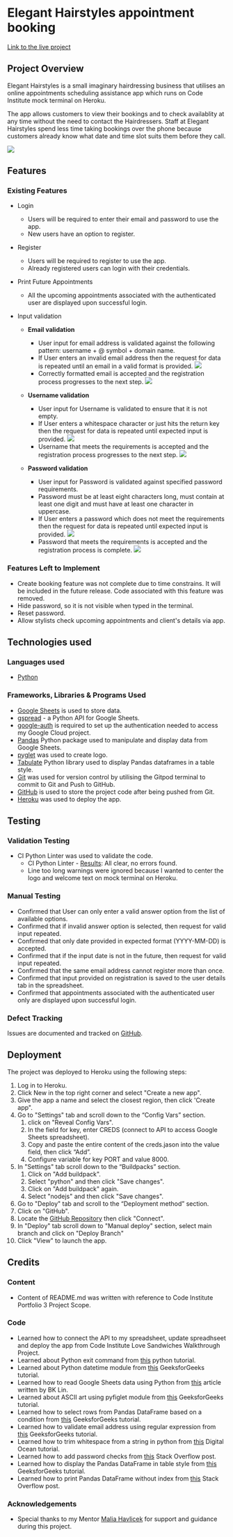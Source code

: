# Elegant Hairstyles appointment booking

[Link to the live project](https://elegant-hairstyles-booking-app.herokuapp.com/)

## Project Overview

Elegant Hairstyles is a small imaginary hairdressing business that utilises an online appointments scheduling assistance app which runs on Code Institute mock terminal on Heroku.

The app allows customers to view their bookings and to check availablity at any time without the need to contact the Hairdressers.
Staff at Elegant Hairstyles spend less time taking bookings over the phone because customers already know what date and time slot suits them before they call.

![](https://github.com/ip69719/ci-portfolio-three/blob/main/docs/image.png)


## Features

### Existing Features

* Login
    * Users will be required to enter their email and password to use the app.
    * New users have an option to register.

* Register
    * Users will be required to register to use the app.
    * Already registered users can login with their credentials.

* Print Future Appointments
    * All the upcoming appointments associated with the authenticated user are displayed upon successful login.

* Input validation
    * **Email validation**
        * User input for email address is validated against the following pattern: username + @ symbol + domain name.
        * If User enters an invalid email address then the request for data is repeated until an email in a valid format is provided.
        ![](https://github.com/ip69719/ci-portfolio-three/blob/main/docs/images/email_validation_error.png)
        * Correctly formatted email is accepted and the registration process progresses to the next step.
        ![](https://github.com/ip69719/ci-portfolio-three/blob/main/docs/images/valid_email_reg.png)

    * **Username validation**
        * User input for Username is validated to ensure that it is not empty.
        * If User enters a whitespace character or just hits the return key then the request for data is repeated until expected input is provided.
        ![](https://github.com/ip69719/ci-portfolio-three/blob/main/docs/images/username_validation_error.png)
        * Username that meets the requirements is accepted and the registration process progresses to the next step.
        ![](https://github.com/ip69719/ci-portfolio-three/blob/main/docs/images/valid_username_reg.png)

    * **Password validation**
        * User input for Password is validated against specified password requirements.
        * Password must be at least eight characters long, must contain at least one digit and must have at least one character in uppercase.
        * If User enters a password which does not meet the requirements then the request for data is repeated until expected input is provided.
        ![](https://github.com/ip69719/ci-portfolio-three/blob/main/docs/images/password_validation_error.png)
        * Password that meets the requirements is accepted and the registration process is complete.
        ![](https://github.com/ip69719/ci-portfolio-three/blob/main/docs/images/valid_password_reg.png)

### Features Left to Implement

* Create booking feature was not complete due to time constrains. It will be included in the future release. Code associated with this feature was removed.
* Hide password, so it is not visible when typed in the terminal.
* Reset password.
* Allow stylists check upcoming appointments and client's details via app.

## Technologies used

### Languages used

* [Python](https://en.wikipedia.org/wiki/Python_(programming_language))

### Frameworks, Libraries & Programs Used

* [Google Sheets](https://www.google.com/sheets/about/) is used to store data.
* [gspread](https://docs.gspread.org/en/latest/) - a Python API for Google Sheets.
* [google-auth](https://pypi.org/project/google-auth/) is required to set up the authentication needed to access my Google Cloud project.
* [Pandas](https://pandas.pydata.org/pandas-docs/stable/getting_started/overview.html) Python package used to manipulate and display data from Google Sheets.
* [pyglet](https://pypi.org/project/pyglet/) was used to create logo.
* [Tabulate](https://pypi.org/project/tabulate/) Python library used to display Pandas dataframes in a table style.
* [Git](https://git-scm.com/) was used for version control by utilising the Gitpod terminal to commit to Git and Push to GitHub.
* [GitHub](https://github.com/) is used to store the project code after being pushed from Git.
* [Heroku](https://www.heroku.com/about) was used to deploy the app. 

## Testing

### Validation Testing

* CI Python Linter was used to validate the code.
    * CI Python Linter - [Results](https://github.com/ip69719/ci-portfolio-three/blob/main/docs/ci_python_linter_results.png): All clear, no errors found.
    * Line too long warnings were ignored because I wanted to center the logo and welcome text on mock terminal on Heroku.

### Manual Testing

* Confirmed that User can only enter a valid answer option from the list of available options.
* Confirmed that if invalid answer option is selected, then request for valid input repeated.
* Confirmed that only date provided in expected format (YYYY-MM-DD) is accepted.
* Confirmed that if the input date is not in the future, then request for valid input repeated.
* Confirmed that the same email address cannot register more than once.
* Confirmed that input provided on registration is saved to the user details tab in the spreadsheet.
* Confirmed that appointments associated with the authenticated user only are displayed upon successful login.

### Defect Tracking

Issues are documented and tracked on [GitHub](https://github.com/ip69719/ci-portfolio-three/issues?q=is%3Aissue+is%3Aclosed).

## Deployment

The project was deployed to Heroku using the following steps:

1. Log in to Heroku.
1. Click New in the top right corner and select "Create a new app".
1. Give the app a name and select the closest region, then click 'Create app".
1. Go to "Settings" tab and scroll down to the “Config Vars” section.
    1. click on "Reveal Config Vars".
    1. In the field for key, enter CREDS (connect to API to access Google Sheets spreadsheet).
    1. Copy and paste the entire content of the creds.jason into the value field, then click “Add”.
    1. Configure variable for key PORT and value 8000.
1. In "Settings" tab scroll down to the “Buildpacks” section.
    1. Click on "Add buildpack".
    1. Select "python" and then click "Save changes".
    1. Click on "Add buildpack" again.
    1. Select "nodejs" and then click "Save changes".
1. Go to "Deploy" tab and scroll to the “Deployment method” section.
1. Click on "GitHub".
1. Locate the [GitHub Repository](https://github.com/ip69719/ci-portfolio-three) then click "Connect".
1. In "Deploy" tab scroll down to "Manual deploy" section, select main branch and click on "Deploy Branch"
1. Click "View" to launch the app.

## Credits

### Content

* Content of README.md was written with reference to Code Institute  Portfolio 3 Project Scope.

### Code

* Learned how to connect the API to my spreadsheet, update spreadhseet and deploy the app from Code Institute Love Sandwiches Walkthrough Project.
* Learned about Python exit command from [this](https://pythonguides.com/python-exit-command/#:~:text=In%20python%2C%20we%20have%20an%20in-built%20quit%20%28%29,function%20should%20only%20be%20used%20in%20the%20interpreter.) python tutorial.
* Learned about Python datetime module from [this](https://www.geeksforgeeks.org/formatting-dates-in-python/) GeeksforGeeks tutorial.
* Learned how to read Google Sheets data using Python from [this](https://medium.com/geekculture/2-easy-ways-to-read-google-sheets-data-using-python-9e7ef366c775) article written by BK Lin.
* Learned about ASCII art using pyfiglet module from [this](https://www.geeksforgeeks.org/python-ascii-art-using-pyfiglet-module/) GeeksforGeeks tutorial.
* Learned how to select rows from Pandas DataFrame based on a condition from [this](https://www.geeksforgeeks.org/how-to-select-rows-from-pandas-dataframe/) GeeksforGeeks tutorial.
* Learned how to validate email address using regular expression from [this](https://www.geeksforgeeks.org/check-if-email-address-valid-or-not-in-python/) GeeksforGeeks tutorial.
* Learned how to trim whitespace from a string in python from [this](https://www.digitalocean.com/community/tutorials/python-trim-string-rstrip-lstrip-strip) Digital Ocean tutorial.
* Learned how to add password checks from [this](https://stackoverflow.com/questions/37794949/regular-expressions-for-password-in-python-3) Stack Overflow post.
* Learned how to display the Pandas DataFrame in table style from [this](https://www.geeksforgeeks.org/display-the-pandas-dataframe-in-table-style/) GeeksforGeeks tutorial.
* Learned how to print Pandas DataFrame without index from [this](https://stackoverflow.com/questions/24644656/how-to-print-pandas-dataframe-without-index) Stack Overflow post.

### Acknowledgements

* Special thanks to my Mentor [Malia Havlicek](https://github.com/maliahavlicek) for support and guidance during this project.